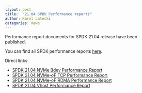 ```yaml
---
layout: post
title:  "21.04 SPDK Performance reports"
author: Karol Latecki
categories: news
---
```


Performance report documents for SPDK 21.04 release have been published.

You can find all SPDK performance reports [here](https://spdk.io/doc/performance_reports.html).

Direct links:

- [SPDK 21.04 NVMe Bdev Performance Report](https://ci.spdk.io/download/performance-reports/SPDK_nvme_bdev_perf_report_2104.pdf)
- [SPDK 21.04 NVMe-oF TCP Performance Report](https://ci.spdk.io/download/performance-reports/SPDK_tcp_perf_report_2104.pdf)
- [SPDK 21.04 NVMe-oF RDMA Performance Report](https://ci.spdk.io/download/performance-reports/SPDK_rdma_perf_report_2104.pdf)
- [SPDK 21.04 Vhost Performance Report](https://ci.spdk.io/download/performance-reports/SPDK_vhost_perf_report_2104.pdf)
